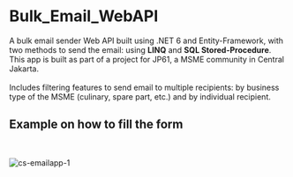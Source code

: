 # Bulk_Email_WebAPI
A bulk email sender Web API built using .NET 6 and Entity-Framework, with two methods to send the email: using <b>LINQ</b> and <b>SQL Stored-Procedure</b>. This app is built as part of a project for JP61, a MSME community in Central Jakarta.
<br />
<br />
Includes filtering features to send email to multiple recipients: by business type of the MSME (culinary, spare part, etc.) and by individual recipient.
<br />
<h2>Example on how to fill the form</h2>
<br />

![cs-emailapp-1](https://user-images.githubusercontent.com/77683174/181720857-bb63944e-fca2-4011-94d5-a3da54c404b3.png)

<br />
